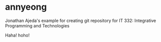 # annyeong
Jonathan Ajeda's example for creating git repository for IT 332: Integrative Programming and
Technologies

Haha!
hoho!
